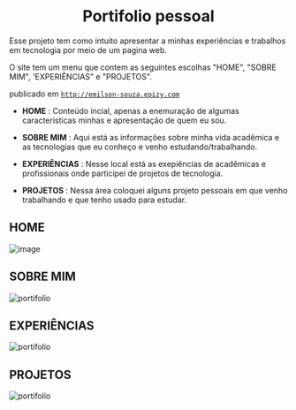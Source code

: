 <h1 align="center"> Portifolio pessoal</h1>

Esse projeto tem como intuito apresentar a minhas experiências e trabalhos em tecnologia por meio de um pagina web.

O site tem um menu que contem as seguintes escolhas "HOME", "SOBRE MIM", 'EXPERIÊNCIAS" e "PROJETOS".

publicado em [`http://emilson-souza.epizy.com`](http://emilson-souza.epizy.com)

- **HOME** : Conteúdo incial, apenas a enemuração de algumas caracteristicas minhas e apresentação de quem eu sou.

- **SOBRE MIM** : Aqui está as informações sobre minha vida acadêmica e as tecnologias que eu conheço e venho estudando/trabalhando.

- **EXPERIÊNCIAS** : Nesse local está as exepiências de acadêmicas e profissionais onde participei de projetos de tecnologia.

- **PROJETOS** : Nessa área coloquei alguns projeto pessoais em que venho trabalhando e que tenho usado para estudar.

<h2>HOME</h2>

![image](https://user-images.githubusercontent.com/53051138/137568128-5b982d9a-2d75-4f21-a58e-0e72eddc095a.png)

<h2>SOBRE MIM</h2>

![portifolio](https://user-images.githubusercontent.com/53051138/137568173-34192841-087d-452d-87aa-9ec214b848a3.gif)

<h2>EXPERIÊNCIAS</h2>

![portifolio](https://user-images.githubusercontent.com/53051138/137568215-e1dfc944-4f6d-43a2-b114-f9f7ba962143.gif)

<h2>PROJETOS</h2>

![portifolio](https://user-images.githubusercontent.com/53051138/137568240-371aebf0-c075-4f8e-ac62-52c8d401022b.gif)
